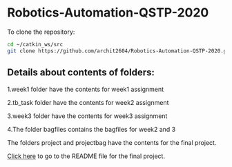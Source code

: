 # Robotics-Automation-QSTP-2020
To clone the repository:
```bash
cd ~/catkin_ws/src
git clone https://github.com/archit2604/Robotics-Automation-QSTP-2020.git
```
## Details about contents of folders:
1.week1 folder have the contents for week1 assignment

2.tb_task folder have the contents for week2 assignment

3.week3 folder have the contents for week3 assignment

4.The folder bagfiles contains the bagfiles for week2 and 3

The folders project and projectbag have the contents for the final project.

 [Click here](./PROJECT.md) to go to the README file for the final project.
